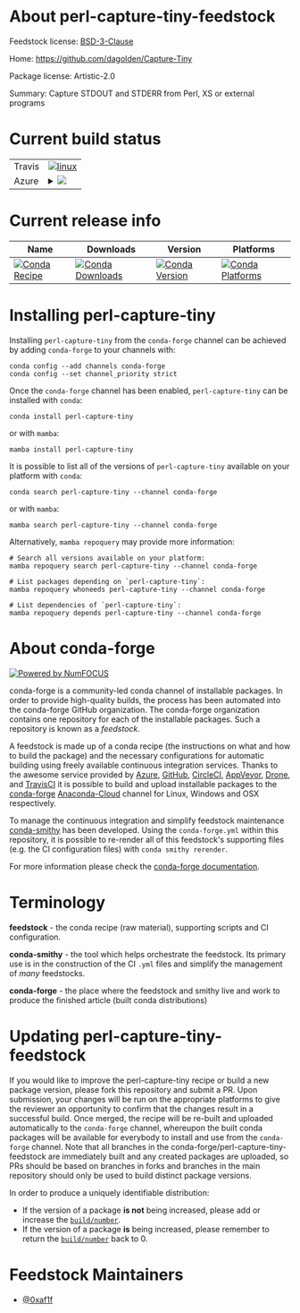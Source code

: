 About perl-capture-tiny-feedstock
=================================

Feedstock license: [BSD-3-Clause](https://github.com/conda-forge/perl-capture-tiny-feedstock/blob/main/LICENSE.txt)

Home: https://github.com/dagolden/Capture-Tiny

Package license: Artistic-2.0

Summary: Capture STDOUT and STDERR from Perl, XS or external programs

Current build status
====================


<table><tr>
    <td>Travis</td>
    <td>
      <a href="https://app.travis-ci.com/conda-forge/perl-capture-tiny-feedstock">
        <img alt="linux" src="https://img.shields.io/travis/com/conda-forge/perl-capture-tiny-feedstock/main.svg?label=Linux">
      </a>
    </td>
  </tr>
    
  <tr>
    <td>Azure</td>
    <td>
      <details>
        <summary>
          <a href="https://dev.azure.com/conda-forge/feedstock-builds/_build/latest?definitionId=15141&branchName=main">
            <img src="https://dev.azure.com/conda-forge/feedstock-builds/_apis/build/status/perl-capture-tiny-feedstock?branchName=main">
          </a>
        </summary>
        <table>
          <thead><tr><th>Variant</th><th>Status</th></tr></thead>
          <tbody><tr>
              <td>linux_64</td>
              <td>
                <a href="https://dev.azure.com/conda-forge/feedstock-builds/_build/latest?definitionId=15141&branchName=main">
                  <img src="https://dev.azure.com/conda-forge/feedstock-builds/_apis/build/status/perl-capture-tiny-feedstock?branchName=main&jobName=linux&configuration=linux%20linux_64_" alt="variant">
                </a>
              </td>
            </tr><tr>
              <td>linux_aarch64</td>
              <td>
                <a href="https://dev.azure.com/conda-forge/feedstock-builds/_build/latest?definitionId=15141&branchName=main">
                  <img src="https://dev.azure.com/conda-forge/feedstock-builds/_apis/build/status/perl-capture-tiny-feedstock?branchName=main&jobName=linux&configuration=linux%20linux_aarch64_" alt="variant">
                </a>
              </td>
            </tr><tr>
              <td>linux_ppc64le</td>
              <td>
                <a href="https://dev.azure.com/conda-forge/feedstock-builds/_build/latest?definitionId=15141&branchName=main">
                  <img src="https://dev.azure.com/conda-forge/feedstock-builds/_apis/build/status/perl-capture-tiny-feedstock?branchName=main&jobName=linux&configuration=linux%20linux_ppc64le_" alt="variant">
                </a>
              </td>
            </tr><tr>
              <td>osx_64</td>
              <td>
                <a href="https://dev.azure.com/conda-forge/feedstock-builds/_build/latest?definitionId=15141&branchName=main">
                  <img src="https://dev.azure.com/conda-forge/feedstock-builds/_apis/build/status/perl-capture-tiny-feedstock?branchName=main&jobName=osx&configuration=osx%20osx_64_" alt="variant">
                </a>
              </td>
            </tr><tr>
              <td>osx_arm64</td>
              <td>
                <a href="https://dev.azure.com/conda-forge/feedstock-builds/_build/latest?definitionId=15141&branchName=main">
                  <img src="https://dev.azure.com/conda-forge/feedstock-builds/_apis/build/status/perl-capture-tiny-feedstock?branchName=main&jobName=osx&configuration=osx%20osx_arm64_" alt="variant">
                </a>
              </td>
            </tr>
          </tbody>
        </table>
      </details>
    </td>
  </tr>
</table>

Current release info
====================

| Name | Downloads | Version | Platforms |
| --- | --- | --- | --- |
| [![Conda Recipe](https://img.shields.io/badge/recipe-perl--capture--tiny-green.svg)](https://anaconda.org/conda-forge/perl-capture-tiny) | [![Conda Downloads](https://img.shields.io/conda/dn/conda-forge/perl-capture-tiny.svg)](https://anaconda.org/conda-forge/perl-capture-tiny) | [![Conda Version](https://img.shields.io/conda/vn/conda-forge/perl-capture-tiny.svg)](https://anaconda.org/conda-forge/perl-capture-tiny) | [![Conda Platforms](https://img.shields.io/conda/pn/conda-forge/perl-capture-tiny.svg)](https://anaconda.org/conda-forge/perl-capture-tiny) |

Installing perl-capture-tiny
============================

Installing `perl-capture-tiny` from the `conda-forge` channel can be achieved by adding `conda-forge` to your channels with:

```
conda config --add channels conda-forge
conda config --set channel_priority strict
```

Once the `conda-forge` channel has been enabled, `perl-capture-tiny` can be installed with `conda`:

```
conda install perl-capture-tiny
```

or with `mamba`:

```
mamba install perl-capture-tiny
```

It is possible to list all of the versions of `perl-capture-tiny` available on your platform with `conda`:

```
conda search perl-capture-tiny --channel conda-forge
```

or with `mamba`:

```
mamba search perl-capture-tiny --channel conda-forge
```

Alternatively, `mamba repoquery` may provide more information:

```
# Search all versions available on your platform:
mamba repoquery search perl-capture-tiny --channel conda-forge

# List packages depending on `perl-capture-tiny`:
mamba repoquery whoneeds perl-capture-tiny --channel conda-forge

# List dependencies of `perl-capture-tiny`:
mamba repoquery depends perl-capture-tiny --channel conda-forge
```


About conda-forge
=================

[![Powered by
NumFOCUS](https://img.shields.io/badge/powered%20by-NumFOCUS-orange.svg?style=flat&colorA=E1523D&colorB=007D8A)](https://numfocus.org)

conda-forge is a community-led conda channel of installable packages.
In order to provide high-quality builds, the process has been automated into the
conda-forge GitHub organization. The conda-forge organization contains one repository
for each of the installable packages. Such a repository is known as a *feedstock*.

A feedstock is made up of a conda recipe (the instructions on what and how to build
the package) and the necessary configurations for automatic building using freely
available continuous integration services. Thanks to the awesome service provided by
[Azure](https://azure.microsoft.com/en-us/services/devops/), [GitHub](https://github.com/),
[CircleCI](https://circleci.com/), [AppVeyor](https://www.appveyor.com/),
[Drone](https://cloud.drone.io/welcome), and [TravisCI](https://travis-ci.com/)
it is possible to build and upload installable packages to the
[conda-forge](https://anaconda.org/conda-forge) [Anaconda-Cloud](https://anaconda.org/)
channel for Linux, Windows and OSX respectively.

To manage the continuous integration and simplify feedstock maintenance
[conda-smithy](https://github.com/conda-forge/conda-smithy) has been developed.
Using the ``conda-forge.yml`` within this repository, it is possible to re-render all of
this feedstock's supporting files (e.g. the CI configuration files) with ``conda smithy rerender``.

For more information please check the [conda-forge documentation](https://conda-forge.org/docs/).

Terminology
===========

**feedstock** - the conda recipe (raw material), supporting scripts and CI configuration.

**conda-smithy** - the tool which helps orchestrate the feedstock.
                   Its primary use is in the construction of the CI ``.yml`` files
                   and simplify the management of *many* feedstocks.

**conda-forge** - the place where the feedstock and smithy live and work to
                  produce the finished article (built conda distributions)


Updating perl-capture-tiny-feedstock
====================================

If you would like to improve the perl-capture-tiny recipe or build a new
package version, please fork this repository and submit a PR. Upon submission,
your changes will be run on the appropriate platforms to give the reviewer an
opportunity to confirm that the changes result in a successful build. Once
merged, the recipe will be re-built and uploaded automatically to the
`conda-forge` channel, whereupon the built conda packages will be available for
everybody to install and use from the `conda-forge` channel.
Note that all branches in the conda-forge/perl-capture-tiny-feedstock are
immediately built and any created packages are uploaded, so PRs should be based
on branches in forks and branches in the main repository should only be used to
build distinct package versions.

In order to produce a uniquely identifiable distribution:
 * If the version of a package **is not** being increased, please add or increase
   the [``build/number``](https://docs.conda.io/projects/conda-build/en/latest/resources/define-metadata.html#build-number-and-string).
 * If the version of a package **is** being increased, please remember to return
   the [``build/number``](https://docs.conda.io/projects/conda-build/en/latest/resources/define-metadata.html#build-number-and-string)
   back to 0.

Feedstock Maintainers
=====================

* [@0xaf1f](https://github.com/0xaf1f/)

